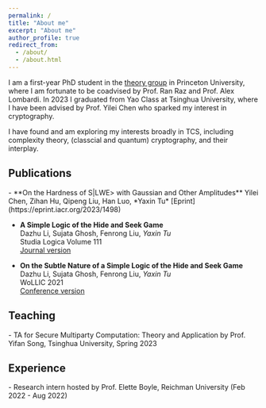 ```yaml
---
permalink: /
title: "About me"
excerpt: "About me"
author_profile: true
redirect_from: 
  - /about/
  - /about.html
---
```


I am a first-year PhD student in the [theory group](https://theory.cs.princeton.edu/) in Princeton University, where I am fortunate to be coadvised by Prof. Ran Raz and Prof. Alex Lombardi. In 2023 I graduated from Yao Class at Tsinghua University, where I have been advised by Prof. Yilei Chen who sparked my interest in cryptography.  

I have found and am exploring my interests broadly in TCS, including complexity theory, (classcial and quantum) cryptography, and their interplay. 

<h2 id="publications"> Publications</h2>
- **On the Hardness of S|LWE> with Gaussian and Other Amplitudes**  
  Yilei Chen, Zihan Hu, Qipeng Liu, Han Luo, *Yaxin Tu*  
  [Eprint](https://eprint.iacr.org/2023/1498)

- **A Simple Logic of the Hide and Seek Game**   
  Dazhu Li, Sujata Ghosh, Fenrong Liu, *Yaxin Tu*  
  Studia Logica Volume 111  
  [Journal version](https://link.springer.com/article/10.1007/s11225-023-10039-4)

- **On the Subtle Nature of a Simple Logic of the Hide and Seek Game**   
  Dazhu Li, Sujata Ghosh, Fenrong Liu, *Yaxin Tu*  
  WoLLIC 2021  
  [Conference version](https://link.springer.com/chapter/10.1007/978-3-030-88853-4_13)

<h2 id="teaching"> Teaching</h2>
- TA for Secure Multiparty Computation: Theory and Application by Prof. Yifan Song, Tsinghua University, Spring 2023

<h2 id="experience"> Experience</h2>
- Research intern hosted by Prof. Elette Boyle, Reichman University (Feb 2022 - Aug 2022)
